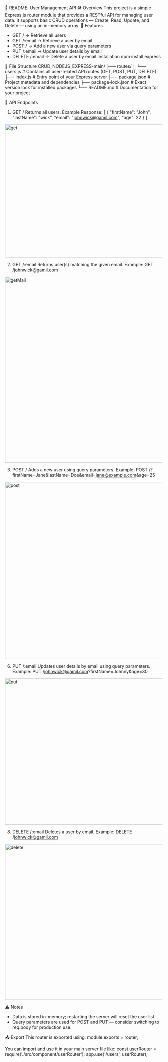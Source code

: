 📘 README: User Management API
🛠 Overview
This project is a simple Express.js router module that provides a RESTful API for managing user data. It supports basic CRUD operations — Create, Read, Update, and Delete — using an in-memory array.
🚀 Features
- GET / → Retrieve all users
- GET /:email → Retrieve a user by email
- POST / → Add a new user via query parameters
- PUT /:email → Update user details by email
- DELETE /:email → Delete a user by email
 Installation
npm install express

📂 File Structure
CRUD_NODEJS_EXPRESS-main/
├── routes/
│   └── users.js          # Contains all user-related API routes (GET, POST, PUT, DELETE)
├── index.js              # Entry point of your Express server
├── package.json          # Project metadata and dependencies
├── package-lock.json     # Exact version lock for installed packages
└── README.md             # Documentation for your project



🔄 API Endpoints
1. GET /
Returns all users.
Example Response:
[
  {
    "firstName": "John",
    "lastName": "wick",
    "email": "johnwick@gamil.com",
    "age": 22
  }
]
<img width="816" height="424" alt="get" src="https://github.com/user-attachments/assets/ae2d2261-66c5-4c88-83fa-da4b7db0f6ef" />



2. GET /:email
Returns user(s) matching the given email.
Example:
GET /johnwick@gamil.com

<img width="799" height="593" alt="getMail" src="https://github.com/user-attachments/assets/33a35b48-99e3-45fe-be7d-dc207faa7dca" />

3. POST /
Adds a new user using query parameters.
Example:
POST /?firstName=Jane&lastName=Doe&email=jane@example.com&age=25
<img width="762" height="565" alt="post" src="https://github.com/user-attachments/assets/fb9039f4-3642-45a6-8103-53779d59cd5c" />


6. PUT /:email
Updates user details by email using query parameters.
Example:
PUT /johnwick@gamil.com?firstName=Johnny&age=30
<img width="792" height="468" alt="put" src="https://github.com/user-attachments/assets/044403df-67c7-4045-ae94-061e51e0256c" />


8. DELETE /:email
Deletes a user by email.
Example:
DELETE /johnwick@gamil.com
<img width="789" height="497" alt="delete" src="https://github.com/user-attachments/assets/c9ab812b-faae-41c8-83db-d891082be5f0" />


⚠️ Notes
- Data is stored in-memory; restarting the server will reset the user list.
- Query parameters are used for POST and PUT — consider switching to req.body for production use.

📤 Export
This router is exported using:
module.exports = router;



You can import and use it in your main server file like:
const userRouter = require('./src/component/userRouter');
app.use('/users', userRouter);

